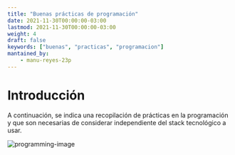 ```yaml
---
title: "Buenas prácticas de programación"
date: 2021-11-30T00:00:00-03:00
lastmod: 2021-11-30T00:00:00-03:00
weight: 4
draft: false
keywords: ["buenas", "practicas", "programacion"]
mantained_by:
    - manu-reyes-23p
---
```


# Introducción

A continuación, se indica una recopilación de prácticas en la programación y que son necesarias de considerar independiente del stack tecnológico a usar.

![programming-image](../programming.jpeg)
